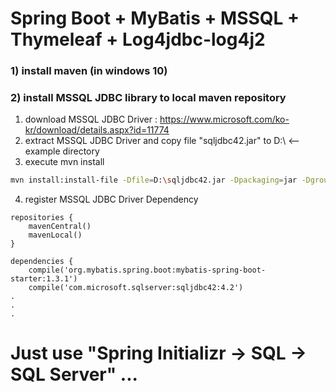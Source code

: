 # Spring Boot + MyBatis + MSSQL + Thymeleaf + Log4jdbc-log4j2

### 1) install maven (in windows 10)

### 2) install MSSQL JDBC library to local maven repository
 
1. download MSSQL JDBC Driver : https://www.microsoft.com/ko-kr/download/details.aspx?id=11774
2. extract MSSQL JDBC Driver and copy file "sqljdbc42.jar" to D:\ <-- example directory
3. execute mvn install
``` bash
mvn install:install-file -Dfile=D:\sqljdbc42.jar -Dpackaging=jar -DgroupId=com.microsoft.sqlserver -DartifactId=sqljdbc42 -Dversion=4.2
```
4. register MSSQL JDBC Driver Dependency
```
repositories {
	mavenCentral()
	mavenLocal()
}

dependencies {
	compile('org.mybatis.spring.boot:mybatis-spring-boot-starter:1.3.1')
	compile('com.microsoft.sqlserver:sqljdbc42:4.2')
.
.
.
```

# Just use "Spring Initializr -> SQL -> SQL Server" ...
